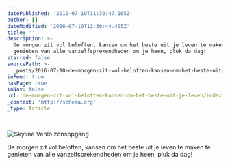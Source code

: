 ```yaml
---
datePublished: '2016-07-10T11:30:47.165Z'
author: []
dateModified: '2016-07-10T11:30:44.405Z'
title: ''
description: >-
  De morgen zit vol beloften, kansen om het beste uit je leven te maken te
  genieten van alle vanzelfsprekendheden om je heen, pluk da dag!
starred: false
sourcePath: >-
  _posts/2016-07-10-de-morgen-zit-vol-beloften-kansen-om-het-beste-uit-je-leven.md
inFeed: true
hasPage: true
inNav: false
url: de-morgen-zit-vol-beloften-kansen-om-het-beste-uit-je-leven/index.html
_context: 'http://schema.org'
_type: Article

---
```

![Skyline Venlo zonsopgang](https://imgflo.herokuapp.com/graph/vahj1ThiexotieMo/3e999f5087a1a746a0878d4fe3d67b35/croprotate.jpg?cropheight=2100&cropwidth=4407&degrees=0&input=https%3A%2F%2Fthe-grid-user-content.s3-us-west-2.amazonaws.com%2Ffdb00c8a-b8c6-4ebf-b39d-118d7cdc8429.jpg&x=0&y=0)

De morgen zit vol beloften, kansen om het beste uit je leven te maken te genieten van alle vanzelfsprekendheden om je heen, pluk da dag!